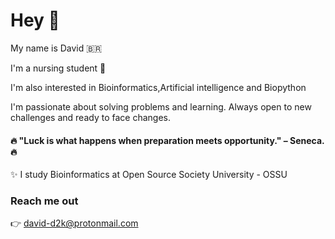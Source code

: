 # Hey 👋
My name is David 🇧🇷

I'm a nursing student 🧬

I'm also interested in Bioinformatics,Artificial intelligence and Biopython

I'm passionate about solving problems and learning. Always open to new
challenges and ready to face changes.


#### 🔥 "Luck is what happens when preparation meets opportunity." – Seneca.🔥


✨ I study Bioinformatics at Open Source Society University - OSSU


### Reach me out
   👉   david-d2k@protonmail.com
